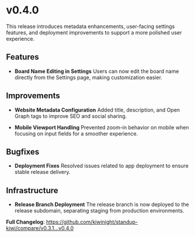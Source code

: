# v0.4.0

This release introduces metadata enhancements, user-facing settings features, and deployment improvements to support a more polished user experience.

## Features

- **Board Name Editing in Settings**
  Users can now edit the board name directly from the Settings page, making customization easier.

## Improvements

- **Website Metadata Configuration**
  Added title, description, and Open Graph tags to improve SEO and social sharing.

- **Mobile Viewport Handling**
  Prevented zoom-in behavior on mobile when focusing on input fields for a smoother experience.

## Bugfixes

- **Deployment Fixes**
  Resolved issues related to app deployment to ensure stable release delivery.

## Infrastructure

- **Release Branch Deployment**
  The release branch is now deployed to the release subdomain, separating staging from production environments.

**Full Changelog**: https://github.com/kiwinight/standup-kiwi/compare/v0.3.1...v0.4.0
